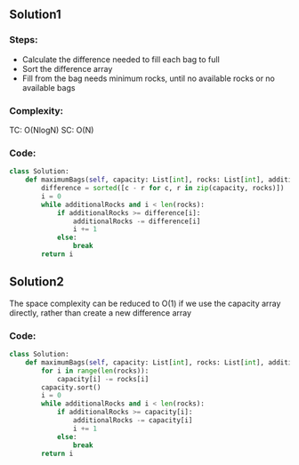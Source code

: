 ## Solution1
### Steps:
- Calculate the difference needed to fill each bag to full
- Sort the difference array
- Fill from the bag needs minimum rocks, until no available rocks or no available bags
### Complexity:
TC: O(NlogN) SC: O(N)
### Code:
```py
class Solution:
    def maximumBags(self, capacity: List[int], rocks: List[int], additionalRocks: int) -> int:
        difference = sorted([c - r for c, r in zip(capacity, rocks)])          
        i = 0
        while additionalRocks and i < len(rocks):
            if additionalRocks >= difference[i]:
                additionalRocks -= difference[i]
                i += 1
            else:
                break
        return i
```

## Solution2
The space complexity can be reduced to O(1) if we use the capacity array directly, rather than create a new difference array
### Code:
```py
class Solution:
    def maximumBags(self, capacity: List[int], rocks: List[int], additionalRocks: int) -> int:
        for i in range(len(rocks)):
            capacity[i] -= rocks[i]
        capacity.sort()
        i = 0
        while additionalRocks and i < len(rocks):
            if additionalRocks >= capacity[i]:
                additionalRocks -= capacity[i]
                i += 1
            else:
                break
        return i
```
